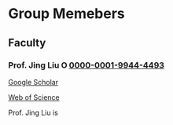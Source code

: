 # **Group Memebers**

## **Faculty**

### **Prof. Jing Liu** <a href="https://orcid.org/0000-0001-9944-4493"><img alt="ORCID logo" src="https://info.orcid.org/wp-content/uploads/2019/11/orcid_16x16.png" width="16" height="16" />0000-0001-9944-4493</a>

[Google Scholar](https://scholar.google.com/citations?hl=en&user=HHyXi-8AAAAJ)

[Web of Science](https://webofscience.clarivate.cn/wos/author/record/H-2632-2012)

Prof. Jing Liu is 

